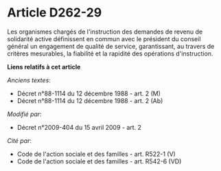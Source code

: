 # Article D262-29

Les organismes chargés de l'instruction des demandes de revenu de solidarité active définissent en commun avec le président
du conseil général un engagement de qualité de service, garantissant, au travers de critères mesurables, la fiabilité et la
rapidité des opérations d'instruction.

**Liens relatifs à cet article**

_Anciens textes_:

  - Décret n°88-1114 du 12 décembre 1988 - art. 2 (M)
  - Décret n°88-1114 du 12 décembre 1988 - art. 2 (Ab)

_Modifié par_:

  - Décret n°2009-404 du 15 avril 2009 - art. 2

_Cité par_:

  - Code de l'action sociale et des familles - art. R522-1 (V)
  - Code de l'action sociale et des familles - art. R542-6 (VD)
